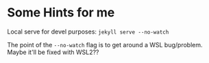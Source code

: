 # Some Hints for me

Local serve for devel purposes: `jekyll serve --no-watch`

The point of the `--no-watch` flag is to get around a WSL bug/problem. Maybe it'll be fixed with WSL2??
